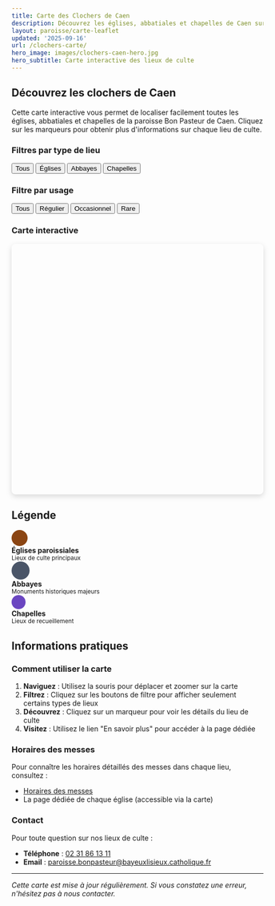 ```yaml
---
title: Carte des Clochers de Caen
description: Découvrez les églises, abbatiales et chapelles de Caen sur une carte interactive. Localisez facilement les lieux de culte de la paroisse Bon Pasteur.
layout: paroisse/carte-leaflet
updated: '2025-09-16'
url: /clochers-carte/
hero_image: images/clochers-caen-hero.jpg
hero_subtitle: Carte interactive des lieux de culte
---
```


## Découvrez les clochers de Caen

Cette carte interactive vous permet de localiser facilement toutes les églises, abbatiales et chapelles de la paroisse Bon Pasteur de Caen. Cliquez sur les marqueurs pour obtenir plus d'informations sur chaque lieu de culte.

### Filtres par type de lieu

<div class="mb-4">
    <div class="btn-group" id="type-filter-group" role="group" aria-label="Filtres des clochers">
        <button type="button" class="btn btn-outline-primary active" onclick="filterMarkers('all')" id="filter-all">
            <i class="fas fa-church"></i> Tous
        </button>
        <button type="button" class="btn btn-outline-primary" onclick="filterMarkers('église')" id="filter-eglise">
            <i class="fas fa-cross"></i> Églises
        </button>
        <button type="button" class="btn btn-outline-primary" onclick="filterMarkers('abbaye')" id="filter-abbaye">
            <i class="fas fa-university"></i> Abbayes
        </button>
        <button type="button" class="btn btn-outline-primary" onclick="filterMarkers('chapelle')" id="filter-chapelle">
            <i class="fas fa-praying-hands"></i> Chapelles
        </button>
    </div>
</div>

### Filtre par usage

<div class="mb-4">
  <div class="btn-group" id="usage-filter-group" role="group" aria-label="Filtre par usage">
    <button type="button" class="btn btn-outline-secondary active" onclick="filterUsage('all')" id="filter-usage-all">
      Tous
    </button>
    <button type="button" class="btn btn-outline-secondary" onclick="filterUsage('permanente')" id="filter-usage-permanente">
      Régulier
    </button>
    <button type="button" class="btn btn-outline-secondary" onclick="filterUsage('occasionnelle')" id="filter-usage-occasionnelle">
      Occasionnel
    </button>
    <button type="button" class="btn btn-outline-secondary" onclick="filterUsage('rare')" id="filter-usage-rare">
      Rare
    </button>
  </div>
</div>


### Carte interactive

<div id="clochers-map" style="height: 500px; width: 100%; border-radius: 8px; box-shadow: 0 4px 12px rgba(0,0,0,0.15);"></div>

## Légende

<div class="row mt-4">
    <div class="col-md-4">
        <div class="d-flex align-items-center mb-2">
            <div style="width: 32px; height: 32px; background: #8B4513; border-radius: 50%; margin-right: 12px; display: flex; align-items: center; justify-content: center;">
                <i class="fas fa-cross text-white" style="font-size: 14px;"></i>
            </div>
            <span><strong>Églises paroissiales</strong><br><small class="text-muted">Lieux de culte principaux</small></span>
        </div>
    </div>
    <div class="col-md-4">
        <div class="d-flex align-items-center mb-2">
            <div style="width: 36px; height: 36px; background: #4A5568; border-radius: 50%; margin-right: 12px; display: flex; align-items: center; justify-content: center;">
                <i class="fas fa-university text-white" style="font-size: 16px;"></i>
            </div>
            <span><strong>Abbayes</strong><br><small class="text-muted">Monuments historiques majeurs</small></span>
        </div>
    </div>
    <div class="col-md-4">
        <div class="d-flex align-items-center mb-2">
            <div style="width: 28px; height: 28px; background: #6B46C1; border-radius: 50%; margin-right: 12px; display: flex; align-items: center; justify-content: center;">
                <i class="fas fa-praying-hands text-white" style="font-size: 12px;"></i>
            </div>
            <span><strong>Chapelles</strong><br><small class="text-muted">Lieux de recueillement</small></span>
        </div>
    </div>
</div>

## Informations pratiques

### Comment utiliser la carte

1. **Naviguez** : Utilisez la souris pour déplacer et zoomer sur la carte
2. **Filtrez** : Cliquez sur les boutons de filtre pour afficher seulement certains types de lieux
3. **Découvrez** : Cliquez sur un marqueur pour voir les détails du lieu de culte
4. **Visitez** : Utilisez le lien "En savoir plus" pour accéder à la page dédiée

### Horaires des messes

Pour connaître les horaires détaillés des messes dans chaque lieu, consultez :
- [Horaires des messes](/infos/messes-horaires)
- La page dédiée de chaque église (accessible via la carte)

### Contact

Pour toute question sur nos lieux de culte :
- **Téléphone** : [02 31 86 13 11](tel:+33231861311)
- **Email** : [paroisse.bonpasteur@bayeuxlisieux.catholique.fr](mailto:paroisse.bonpasteur@bayeuxlisieux.catholique.fr)

---

*Cette carte est mise à jour régulièrement. Si vous constatez une erreur, n'hésitez pas à nous contacter.*
